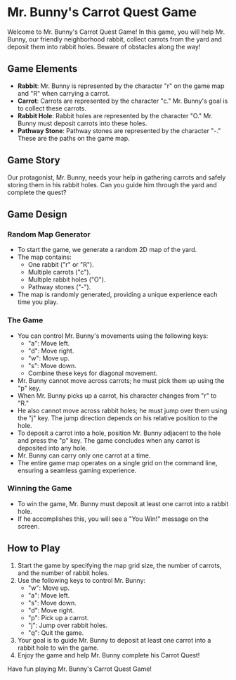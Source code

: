 # Mr. Bunny's Carrot Quest Game

Welcome to Mr. Bunny's Carrot Quest Game! In this game, you will help Mr. Bunny, our friendly neighborhood rabbit, collect carrots from the yard and deposit them into rabbit holes. Beware of obstacles along the way!

## Game Elements
- **Rabbit**: Mr. Bunny is represented by the character "r" on the game map and "R" when carrying a carrot.
- **Carrot**: Carrots are represented by the character "c." Mr. Bunny's goal is to collect these carrots.
- **Rabbit Hole**: Rabbit holes are represented by the character "O." Mr. Bunny must deposit carrots into these holes.
- **Pathway Stone**: Pathway stones are represented by the character "-." These are the paths on the game map.

## Game Story
Our protagonist, Mr. Bunny, needs your help in gathering carrots and safely storing them in his rabbit holes. Can you guide him through the yard and complete the quest?

## Game Design

### Random Map Generator
- To start the game, we generate a random 2D map of the yard.
- The map contains:
  - One rabbit ("r" or "R").
  - Multiple carrots ("c").
  - Multiple rabbit holes ("O").
  - Pathway stones ("-").
- The map is randomly generated, providing a unique experience each time you play.

### The Game
- You can control Mr. Bunny's movements using the following keys:
  - "a": Move left.
  - "d": Move right.
  - "w": Move up.
  - "s": Move down.
  - Combine these keys for diagonal movement.
- Mr. Bunny cannot move across carrots; he must pick them up using the "p" key.
- When Mr. Bunny picks up a carrot, his character changes from "r" to "R."
- He also cannot move across rabbit holes; he must jump over them using the "j" key. The jump direction depends on his relative position to the hole.
- To deposit a carrot into a hole, position Mr. Bunny adjacent to the hole and press the "p" key. The game concludes when any carrot is deposited into any hole.
- Mr. Bunny can carry only one carrot at a time.
- The entire game map operates on a single grid on the command line, ensuring a seamless gaming experience.

### Winning the Game
- To win the game, Mr. Bunny must deposit at least one carrot into a rabbit hole.
- If he accomplishes this, you will see a "You Win!" message on the screen.

## How to Play
1. Start the game by specifying the map grid size, the number of carrots, and the number of rabbit holes.
2. Use the following keys to control Mr. Bunny:
   - "w": Move up.
   - "a": Move left.
   - "s": Move down.
   - "d": Move right.
   - "p": Pick up a carrot.
   - "j": Jump over rabbit holes.
   - "q": Quit the game.
3. Your goal is to guide Mr. Bunny to deposit at least one carrot into a rabbit hole to win the game.
4. Enjoy the game and help Mr. Bunny complete his Carrot Quest!

Have fun playing Mr. Bunny's Carrot Quest Game!
